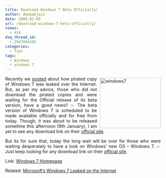 ```yaml
---
title: Download Windows 7 Beta Officially!
author: deepakjain
date: 2009-01-09
url: /download-windows-7-beta-officially/
views:
  - 416
dsq_thread_id:
  - 2947094102
categories:
  - Tips
tags:
  - Windows
  - windows 7
---
```

<p align="justify">
  <a href="http://www.microsoft.com/windows/windows-7/" onclick="_gaq.push(['_trackEvent', 'outbound-article', 'http://www.microsoft.com/windows/windows-7/', '']);" ><img class="wp-image-54617" style="border-right: 0px;border-top: 0px;margin: 5px 0px 0px 10px;border-left: 0px;border-bottom: 0px" height="163" alt="windows7" src="http://cdn.devilsworkshop.org/files/2009/01/windows7.jpg" width="197" align="right" border="0" /></a> Recently we <a href="http://devilsworkshop.org/microsofts-windows-7-leaked-on-the-internet/">posted</a> about how pirated copy of Windows 7 was leaked over the Internet. But, as per my advice, those who did not download the pirated copies and were waiting for the Official release of its beta version, have a good news!! <img src="http://devilsworkshop.org/wp-includes/images/smilies/simple-smile.png" alt=":-)" class="wp-smiley" style="height: 1em; max-height: 1em;" /> The beta version of Windows 7 is scheduled to be made available officially and for free from today. Though, it was about to be released sometime this afternoon (9th January), I am yet to see any download link on their <a href="http://www.microsoft.com/windows/windows-7/" onclick="_gaq.push(['_trackEvent', 'outbound-article', 'http://www.microsoft.com/windows/windows-7/', 'official site']);" >official site</a>.
</p>

<p align="justify">
  But its for sure that, today the long wait will be over for those who were waiting desperately to have a look on Windows’ new OS – Windows 7. <img src="http://devilsworkshop.org/wp-includes/images/smilies/simple-smile.png" alt=":-)" class="wp-smiley" style="height: 1em; max-height: 1em;" /> Just keep looking for any download link on their <a href="http://www.microsoft.com/windows/windows-7/" onclick="_gaq.push(['_trackEvent', 'outbound-article', 'http://www.microsoft.com/windows/windows-7/', 'official site']);" >official site</a>.
</p>

<p align="justify">
  Link: <a href="http://www.microsoft.com/windows/windows-7/" onclick="_gaq.push(['_trackEvent', 'outbound-article', 'http://www.microsoft.com/windows/windows-7/', 'Windows 7 Homepage']);" >Windows 7 Homepage</a>
</p>

<p align="justify">
  Related: <a href="http://devilsworkshop.org/microsofts-windows-7-leaked-on-the-internet/">Microsoft’s Windows 7 Leaked on the Internet</a>
</p>
